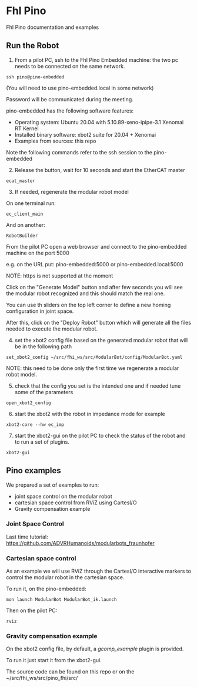 # FhI Pino
FhI Pino documentation and examples

## Run the Robot

1. From a pilot PC, ssh to the FhI Pino Embedded machine: the two pc needs to be connected on the same network.

```
ssh pino@pino-embedded 
```

(You will need to use pino-embedded.local in some network)

Password will be communicated during the meeting.

pino-embedded has the following software features:

- Operating system: Ubuntu 20.04 with 5.10.89-xeno-ipipe-3.1 Xenomai RT Kernel
- Installed binary software: xbot2 suite for 20.04 + Xenomai
- Examples from sources: this repo

Note the following commands refer to the ssh session to the pino-embedded

2. Release the button, wait for 10 seconds and start the EtherCAT master 

```
ecat_master
```

3. If needed, regenerate the modular robot model

On one terminal run:

```
ec_client_main
```

And on another:

```
RobotBuilder
```

From the pilot PC open a web browser and connect to the pino-embedded machine on the port 5000

e.g. on the URL put: pino-embedded:5000 or pino-embedded.local:5000

NOTE: https is not supported at the moment

Click on the "Generate Model" button and after few seconds you will see the modular robot recognized and this should match the real one.

You can use th sliders on the top left corner to define a new homing configuration in joint space.

After this, click on the "Deploy Robot" button which will generate all the files needed to execute the modular robot.

4. set the xbot2 config file based on the generated modular robot that will be in the following path

```
set_xbot2_config ~/src/fhi_ws/src/ModularBot/config/ModularBot.yaml
```

NOTE: this need to be done only the first time we regenerate a modular robot model.

5. check that the config you set is the intended one and if needed tune some of the parameters

```
open_xbot2_config
```

6. start the xbot2 with the robot in impedance mode for example

```
xbot2-core --hw ec_imp
```

7. start the xbot2-gui on the pilot PC to check the status of the robot and to run a set of plugins.

```
xbot2-gui
```

## Pino examples

We prepared a set of examples to run:
- joint space control on the modular robot
- cartesian space control from RViZ using CartesI/O
- Gravity compensation example 

### Joint Space Control

Last time tutorial: https://github.com/ADVRHumanoids/modularbots_fraunhofer

### Cartesian space control

As an example we will use RViZ through the CartesI/O interactive markers to control the modular robot in the cartesian space.

To run it, on the pino-embedded:

```
mon launch ModularBot ModularBot_ik.launch
```

Then on the pilot PC:

```
rviz
```

### Gravity compensation example

On the xbot2 config file, by default, a *gcomp_example* plugin is provided.

To run it just start it from the xbot2-gui.

The source code can be found on this repo or on the ~/src/fhi_ws/src/pino_fhi/src/
